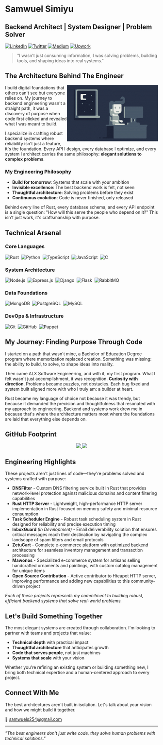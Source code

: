 # Samwuel Simiyu

## Backend Architect | System Designer | Problem Solver

[![LinkedIn](https://img.shields.io/badge/-LinkedIn-0A66C2?style=flat&logo=linkedin&logoColor=white)](https://www.linkedin.com/in/samwuel-s254/)
[![Twitter](https://img.shields.io/badge/-Twitter-1DA1F2?style=flat&logo=twitter&logoColor=white)](https://twitter.com/SamwuelSimiyu)
[![Medium](https://img.shields.io/badge/-Medium-12100E?style=flat&logo=medium&logoColor=white)](https://medium.com/@samwuels003)
[![Upwork](https://img.shields.io/badge/-Upwork-6FDA44?style=flat&logo=upwork&logoColor=white)](https://www.upwork.com/freelancers/~01ca81fd15f037d725)

> "I wasn't just consuming information, I was solving problems, building tools, and shaping ideas into real systems."

## The Architecture Behind The Engineer

<img alt="Night Coding" src="https://raw.githubusercontent.com/AVS1508/AVS1508/master/assets/Night-Coding.gif" align="right" width="300"/>

I build digital foundations that others can't see but everyone relies on. My journey to backend engineering wasn't a straight path, it was a discovery of purpose when code first clicked and revealed what I was meant to build.

I specialize in crafting robust backend systems where reliability isn't just a feature, it's the foundation. Every API I design, every database I optimize, and every system I architect carries the same philosophy: **elegant solutions to complex problems**.

### My Engineering Philosophy

- **Build for tomorrow**: Systems that scale with your ambition
- **Invisible excellence**: The best backend work is felt, not seen
- **Thoughtful architecture**: Solving problems before they exist
- **Continuous evolution**: Code is never finished, only released

Behind every line of Rust, every database schema, and every API endpoint is a single question: "How will this serve the people who depend on it?" This isn't just work, it's craftsmanship with purpose.

## Technical Arsenal

### Core Languages
![Rust](https://img.shields.io/badge/-Rust-000000?style=flat&logo=rust)&nbsp;
![Python](https://img.shields.io/badge/-Python-05122A?style=flat&logo=python)&nbsp;
![TypeScript](https://img.shields.io/badge/-TypeScript-3178C6?style=flat&logo=typescript)&nbsp;
![JavaScript](https://img.shields.io/badge/-JavaScript-05122A?style=flat&logo=javascript)&nbsp;
![C](https://img.shields.io/badge/-C-05122A?style=flat&logo=C&logoColor=A8B9CC)&nbsp;

### System Architecture
![Node.js](https://img.shields.io/badge/-Node.js-05122A?style=flat&logo=node.js)&nbsp;
![Express.js](https://img.shields.io/badge/-Express.js-05122A?style=flat&logo=express)&nbsp;
![Django](https://img.shields.io/badge/-Django-05122A?style=flat&logo=django&logoColor=092E20)&nbsp;
![Flask](https://img.shields.io/badge/-Flask-05122A?style=flat&logo=flask)&nbsp;
![RabbitMQ](https://img.shields.io/badge/-RabbitMQ-05122A?style=flat&logo=rabbitmq)&nbsp;

### Data Foundations
![MongoDB](https://img.shields.io/badge/-MongoDB-05122A?style=flat&logo=mongodb)&nbsp;
![PostgreSQL](https://img.shields.io/badge/-PostgreSQL-336791?style=flat&logo=postgresql)&nbsp;
![MySQL](https://img.shields.io/badge/-MySQL-4479A1?style=flat&logo=mysql)&nbsp;

### DevOps & Infrastructure
![Git](https://img.shields.io/badge/-Git-05122A?style=flat&logo=git)&nbsp;
![GitHub](https://img.shields.io/badge/-GitHub-05122A?style=flat&logo=github)&nbsp;
![Puppet](https://img.shields.io/badge/-Puppet-FFAE1A?style=flat&logo=puppet)&nbsp;

## My Journey: Finding Purpose Through Code

I started on a path that wasn't mine, a Bachelor of Education Degree program where memorization replaced creation. Something was missing: the ability to build, to solve, to shape ideas into reality.

Then came ALX Software Engineering, and with it, my first program. What I felt wasn't just accomplishment, it was recognition. **Curiosity with direction**. Problems became puzzles, not obstacles. Each bug fixed and system built aligned more with who I truly am: a builder at heart.

Rust became my language of choice not because it was trendy, but because it demanded the precision and thoughtfulness that resonated with my approach to engineering. Backend and systems work drew me in because that's where the architecture matters most where the foundations are laid that everything else depends on.

## GitHub Footprint

<p align="center">
<a href="https://github.com/Trojan-254">
  <img height="180em" src="https://github-readme-stats-eight-theta.vercel.app/api?username=Trojan-254&show_icons=true&theme=algolia&include_all_commits=true&count_private=true"/>
  <img height="180em" src="https://github-readme-stats-eight-theta.vercel.app/api/top-langs/?username=Trojan-254&layout=compact&langs_count=8&theme=algolia"/>
</a>
</p>

## Engineering Highlights

These projects aren't just lines of code—they're problems solved and systems crafted with purpose:

- **DNSFilter** - Custom DNS filtering service built in Rust that provides network-level protection against malicious domains and content filtering capabilities
- **Rust HTTP Server** - Lightweight, high-performance HTTP server implementation in Rust focused on memory safety and minimal resource consumption
- **Task Scheduler Engine** - Robust task scheduling system in Rust designed for reliability and precise execution timing
- **InboxGuard** *(In Development)* - Email deliverability solution that ensures critical messages reach their destination by navigating the complex landscape of spam filters and email protocols
- **ZetuCart** - Complete e-commerce platform with optimized backend architecture for seamless inventory management and transaction processing
- **Mawonos** - Specialized e-commerce system for artisans selling handcrafted ornaments and paintings, with custom catalog management for unique items
- **Open Source Contribution** - Active contributor to Hteapot HTTP server, improving performance and adding new capabilities to this community-driven project

*Each of these projects represents my commitment to building robust, efficient backend systems that solve real-world problems.*

## Let's Build Something Together

The most elegant systems are created through collaboration. I'm looking to partner with teams and projects that value:

- **Technical depth** with practical impact
- **Thoughtful architecture** that anticipates growth
- **Code that serves people**, not just machines
- **Systems that scale** with your vision

Whether you're refining an existing system or building something new, I bring both technical expertise and a human-centered approach to every project.

## Connect With Me

The best architectures aren't built in isolation. Let's talk about your vision and how we might build it together.

📧 samwuels254@gmail.com

---

*"The best engineers don't just write code, they solve human problems with technical solutions."*
